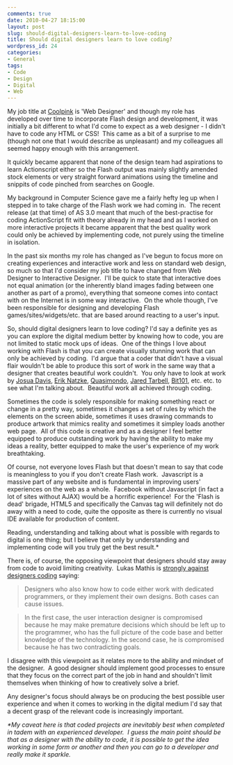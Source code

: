 ```yaml
---
comments: true
date: 2010-04-27 18:15:00
layout: post
slug: should-digital-designers-learn-to-love-coding
title: Should digital designers learn to love coding?
wordpress_id: 24
categories:
- General
tags:
- Code
- Design
- Digital
- Web
---
```



    

My job title at [Coolpink](http://www.coolpink.net/) is 'Web Designer' and though my role has developed over time to incorporate Flash design and development, it was initially a bit different to what I'd come to expect as a web designer - I didn't have to code any HTML or CSS!  This came as a bit of a surprise to me (though not one that I would describe as unpleasant) and my colleagues all seemed happy enough with this arrangement.




It quickly became apparent that none of the design team had aspirations to learn Actionscript either so the Flash output was mainly slightly amended stock elements or very straight forward animations using the timeline and snippits of code pinched from searches on Google.




My background in Computer Science gave me a fairly hefty leg up when I stepped in to take charge of the Flash work we had coming in.  The recent release (at that time) of AS 3.0 meant that much of the best-practise for coding ActionScript fit with theory already in my head and as I worked on more interactive projects it became apparent that the best quality work could only be achieved by implementing code, not purely using the timeline in isolation.




In the past six months my role has changed as I've begun to focus more  on creating experiences and interactive work and less on standard web design, so much so that I'd consider my job title to have changed from Web Designer to Interactive Designer.  I'll be quick to state that interactive does not equal animation (or the inherently bland images fading between one another as part of a promo), everything that someone comes into contact with on the Internet is in some way interactive.  On the whole though, I've been responsible for designing  and developing Flash games/sites/widgets/etc. that are based around  reacting to a user's input.




<!-- more -->




So, should digital designers learn to love coding? I'd say a definite yes as you can explore the digital medium better by knowing how to code, you are not limited to static mock ups of ideas.  One of the things I love about working with Flash is that you can create visually stunning work that can only be achieved by coding.  I'd argue that a coder that didn't have a visual flair wouldn't be able to produce this sort of work in the same way that a designer that creates beautiful work couldn't.  You only have to look at work by [Josua Davis](http://www.joshuadavis.com), [Erik Natzke](http://www.eriknatzke.com), [Quasimondo](http://www.quasimondo.com), [Jared Tarbell](http://www.levitated.net), [Bit101](http://www.bit-101.com), etc. etc. to see what I'm talking about.  Beautiful work all achieved through coding.




Sometimes the code is solely responsible for making something react or change in a pretty way, sometimes it changes a set of rules by which the elements on the screen abide, sometimes it uses drawing commands to produce artwork that mimics reality and sometimes it simpley loads another web page.  All of this code is creative and as a designer I feel better equipped to produce outstanding work by having the ability to make my ideas a reality, better equipped to make the user's experience of my work breathtaking.




Of course, not everyone loves Flash but that doesn't mean to say that code is meaningless to you if you don't create Flash work.  Javascript is a massive part of any website and is fundamental in improving users' experiences on the web as a whole.  Facebook without Javascript (in fact a lot of sites without AJAX) would be a horrific experience!  For the 'Flash is dead' brigade, HTML5 and specifically the Canvas tag will definitely not do away with a need to code, quite the opposite as there is currently no visual IDE available for production of content.




Reading, understanding and talking about what is possible with regards to digital is one thing; but I believe that only by understanding and implementing code will you truly get the best result.*




There is, of course, the opposing viewpoint that designers should stay away from code to avoid limiting creativity.  Lukas Mathis is [strongly against designers coding](http://ignorethecode.net/blog/2009/03/10/designers-are-not-programmers/) saying:




> 

> 
> Designers who also know how to code either work with dedicated  programmers, or they implement their own designs. Both cases can cause  issues.
> 
> 

> 
> In the first case, the user interaction designer is compromised  because he may make premature decisions which should be left up to the  programmer, who has the full picture of the code base and better  knowledge of the technology. In the second case, he is compromised  because he has two contradicting goals.
> 
> 





I disagree with this viewpoint as it relates more to the ability and mindset of the designer.  A good designer should implement good processes to ensure that they focus on the correct part of the job in hand and shouldn't limit themselves when thinking of how to creatively solve a brief.




Any designer's focus should always be on producing the best possible user experience and when it comes to working in the digital medium I'd say that a decent grasp of the relevant code is increasingly important.




_*My caveat here is that coded projects are inevitably best when completed in tadem with an experienced developer.  I guess the main point should be that as a designer with the ability to code, it is possible to get the idea working in some form or another and then you can go to a developer and really make it sparkle._


  
